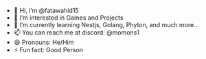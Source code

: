 - 👋 Hi, I’m @fatawahid15
- 👀 I’m interested in Games and Projects
- 🌱 I’m currently learning Nestjs, Golang, Phyton, and much more...
- 📫 You can reach me at discord: @momons1
- 😄 Pronouns: He/Him
- ⚡ Fun fact: Good Person
